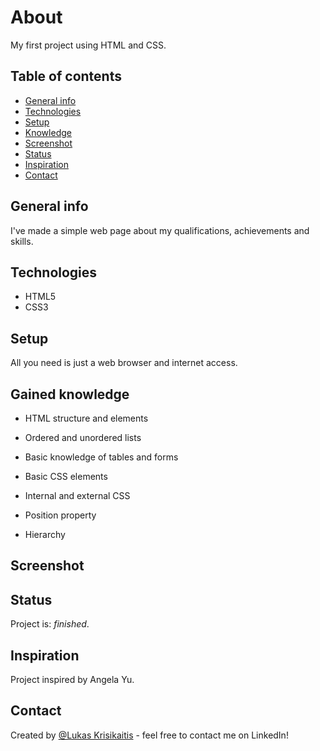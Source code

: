 # About

My first project using HTML and CSS.

## Table of contents
* [General info](#general-info)
* [Technologies](#technologies)
* [Setup](#setup)
* [Knowledge](#knowledge)
* [Screenshot](#screenshot)
* [Status](#status)
* [Inspiration](#inspiration)
* [Contact](#contact)

## General info
I've made a simple web page about my qualifications, achievements and skills.

## Technologies
* HTML5
* CSS3

## Setup
All you need is just a web browser and internet access.

## Gained knowledge
* HTML structure and elements
* Ordered and unordered lists
* Basic knowledge of tables and forms

* Basic CSS elements
* Internal and external CSS
* Position property
* Hierarchy

## Screenshot


## Status
Project is: _finished_.

## Inspiration
Project inspired by Angela Yu.

## Contact
Created by [@Lukas Krisikaitis](https://www.linkedin.com/in/lukas-krisikaitis-44597a1b0/) - feel free to contact me on LinkedIn!

